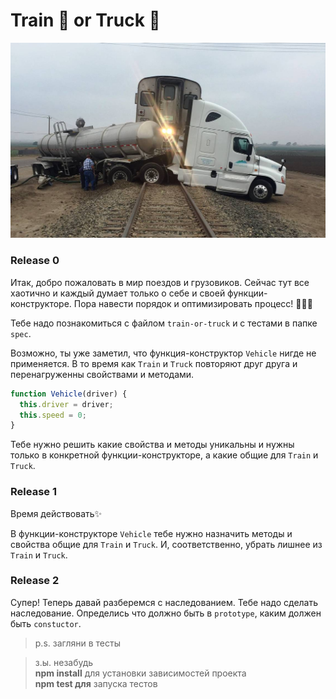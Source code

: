# Train 🚄 or Truck 🚚

![sceenshot](readme-assets/truck.jpeg)

### Release 0

Итак, добро пожаловать в мир поездов и грузовиков.
Сейчас тут все хаотично и каждый думает только о себе и своей функции-конструкторе. Пора навести порядок и оптимизировать процесс! 💪👮🤘

Тебе надо познакомиться с файлом `train-or-truck` и с тестами в папке `spec`.

Возможно, ты уже заметил, что функция-конструктор `Vehicle` нигде не применяется. В то время как `Train` и `Truck` повторяют друг друга и перенагруженны свойствами и методами.

```js
function Vehicle(driver) {
  this.driver = driver;
  this.speed = 0;
}
```

Тебе нужно решить какие свойства и методы уникальны и нужны только в конкретной функции-конструкторе, а какие общие для `Train` и `Truck`.

### Release 1

Время действовать✨

В функции-конструкторе `Vehicle` тебе нужно назначить методы и свойства общие для `Train` и `Truck`. И, соответственно, убрать лишнее из `Train` и `Truck`.

### Release 2

Супер!
Теперь давай разберемся с наследованием.
Тебе надо сделать наследование. Определись что должно быть в `prototype`, каким должен быть `constuctor`.

> p.s. загляни в тесты

> з.ы. незабудь   
> **npm install** для установки зависимостей проекта   
> **npm test для** запуска тестов

